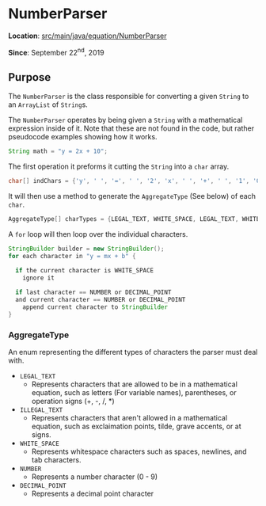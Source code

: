 # NumberParser
**Location**: [src/main/java/equation/NumberParser](src/main/java/equation/NumberParser.java)

**Since**: September 22<sup>nd</sup>, 2019
## Purpose
The `NumberParser` is the class responsible for converting a given `String` to an `ArrayList` of `String`s.

The `NumberParser` operates by being given a `String` with a mathematical expression inside of it.
Note that these are not found in the code, but rather pseudocode examples showing how it works.

```java
String math = "y = 2x + 10";
```

The first operation it preforms it cutting the `String` into a `char` array.

```java
char[] indChars = {'y', ' ', '=', ' ', '2', 'x', ' ', '+', ' ', '1', '0'}
```
It will then use a method to generate the `AggregateType` (See below) of each `char`.

```java
AggregateType[] charTypes = {LEGAL_TEXT, WHITE_SPACE, LEGAL_TEXT, WHITESPACE, NUMBER, LEGAL_TEXT, WHITESPACE, LEGAL_TEXT, WHITESPACE, NUMBER, NUMBER}
```

A `for` loop will then loop over the individual characters.
```java
StringBuilder builder = new StringBuilder();
for each character in "y = mx + b" {

  if the current character is WHITE_SPACE
    ignore it
    
  if last character == NUMBER or DECIMAL_POINT
  and current character == NUMBER or DECIMAL_POINT
    append current character to StringBuilder
}
```

### AggregateType
An enum representing the different types of characters the parser must deal with.
- `LEGAL_TEXT`
  - Represents characters that are allowed to be in a mathematical equation, such as letters (For variable names), parentheses, or operation signs (+, -, /, \*)
- `ILLEGAL_TEXT`
  - Represents characters that aren't allowed in a mathematical equation, such as exclaimation points, tilde, grave accents, or at signs.
- `WHITE_SPACE`
  - Represents whitespace characters such as spaces, newlines, and tab characters.
- `NUMBER`
  - Represents a number character (0 - 9)
- `DECIMAL_POINT`
  - Represents a decimal point character
